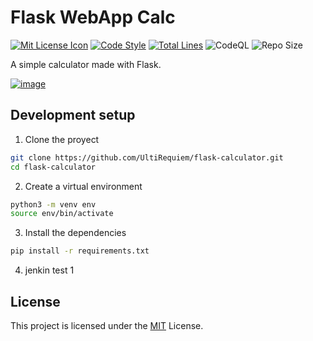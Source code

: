 # Flask WebApp Calc

[![Mit License Icon](https://black.readthedocs.io/en/stable/_static/license.svg)](https://github.com/UltiRequiem/flask-calculator/blob/main/LICENSE)
[![Code Style](https://img.shields.io/badge/Code%20Style-black-000000.svg)](https://github.com/psf/black)
[![Total Lines](https://img.shields.io/tokei/lines/github.com/UltiRequiem/flask-calculator?color=blue&label=Total%20Lines)](https://github.com/UltiRequiem/flask-calculator)
![CodeQL](https://github.com/UltiRequiem/flask-calculator/workflows/CodeQL/badge.svg)
![Repo Size](https://img.shields.io/github/repo-size/ultirequiem/flask-calculator?style=flat-square&label=Repo)

A simple calculator made with Flask.

[![image](https://user-images.githubusercontent.com/71897736/113590421-794cea80-95e7-11eb-8184-9aedad42131b.png)](https://flask-calculator.ultirequiem.repl.co)


## Development setup

1. Clone the proyect

```bash
git clone https://github.com/UltiRequiem/flask-calculator.git 
cd flask-calculator
```

2. Create a virtual environment

```bash
python3 -m venv env
source env/bin/activate
```

3. Install the dependencies

```bash
pip install -r requirements.txt
```

4. jenkin test 1

## License

This project is licensed under the [MIT](./LICENSE) License.

